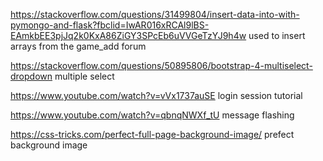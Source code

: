 https://stackoverflow.com/questions/31499804/insert-data-into-with-pymongo-and-flask?fbclid=IwAR016xRCAl9lBS-EAmkbEE3pjJq2k0KxA86ZiGY3SPcEb6uVVGeTzYJ9h4w used to insert arrays from the game_add forum


https://stackoverflow.com/questions/50895806/bootstrap-4-multiselect-dropdown multiple select 


https://www.youtube.com/watch?v=vVx1737auSE login session tutorial 

https://www.youtube.com/watch?v=qbnqNWXf_tU message flashing 

https://css-tricks.com/perfect-full-page-background-image/ prefect background image